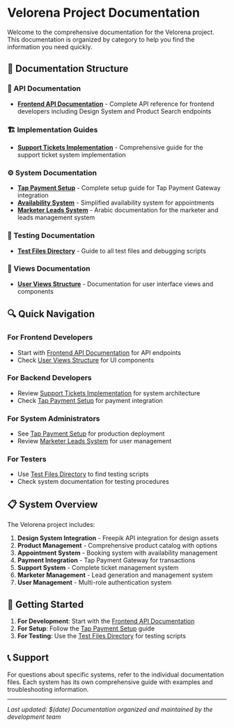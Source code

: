 # Velorena Project Documentation

Welcome to the comprehensive documentation for the Velorena project. This documentation is organized by category to help you find the information you need quickly.

## 📁 Documentation Structure

### 🚀 API Documentation

-   **[Frontend API Documentation](api/FRONTEND_API_DOCUMENTATION.md)** - Complete API reference for frontend developers including Design System and Product Search endpoints

### 🏗️ Implementation Guides

-   **[Support Tickets Implementation](implementation/SUPPORT_TICKETS_IMPLEMENTATION_SUMMARY.md)** - Comprehensive guide for the support ticket system implementation

### ⚙️ System Documentation

-   **[Tap Payment Setup](systems/TAP_PAYMENT_SETUP.md)** - Complete setup guide for Tap Payment Gateway integration
-   **[Availability System](systems/AVAILABILITY_SYSTEM.md)** - Simplified availability system for appointments
-   **[Marketer Leads System](systems/MARKETER_LEADS_SYSTEM.md)** - Arabic documentation for the marketer and leads management system

### 🧪 Testing Documentation

-   **[Test Files Directory](testing/README.md)** - Guide to all test files and debugging scripts

### 🎨 Views Documentation

-   **[User Views Structure](views/README.md)** - Documentation for user interface views and components

## 🔍 Quick Navigation

### For Frontend Developers

-   Start with [Frontend API Documentation](api/FRONTEND_API_DOCUMENTATION.md) for API endpoints
-   Check [User Views Structure](views/README.md) for UI components

### For Backend Developers

-   Review [Support Tickets Implementation](implementation/SUPPORT_TICKETS_IMPLEMENTATION_SUMMARY.md) for system architecture
-   Check [Tap Payment Setup](systems/TAP_PAYMENT_SETUP.md) for payment integration

### For System Administrators

-   See [Tap Payment Setup](systems/TAP_PAYMENT_SETUP.md) for production deployment
-   Review [Marketer Leads System](systems/MARKETER_LEADS_SYSTEM.md) for user management

### For Testers

-   Use [Test Files Directory](testing/README.md) to find testing scripts
-   Check system documentation for testing procedures

## 📋 System Overview

The Velorena project includes:

1. **Design System Integration** - Freepik API integration for design assets
2. **Product Management** - Comprehensive product catalog with options
3. **Appointment System** - Booking system with availability management
4. **Payment Integration** - Tap Payment Gateway for transactions
5. **Support System** - Complete ticket management system
6. **Marketer Management** - Lead generation and management system
7. **User Management** - Multi-role authentication system

## 🚀 Getting Started

1. **For Development**: Start with the [Frontend API Documentation](api/FRONTEND_API_DOCUMENTATION.md)
2. **For Setup**: Follow the [Tap Payment Setup](systems/TAP_PAYMENT_SETUP.md) guide
3. **For Testing**: Use the [Test Files Directory](testing/README.md) for testing scripts

## 📞 Support

For questions about specific systems, refer to the individual documentation files. Each system has its own comprehensive guide with examples and troubleshooting information.

---

_Last updated: $(date)_
_Documentation organized and maintained by the development team_
